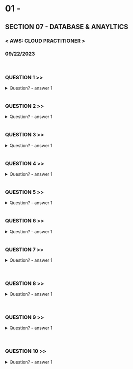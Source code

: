 # 01 -

## SECTION 07 - DATABASE & ANAYLTICS <br>

### < AWS: CLOUD PRACTITIONER > <br>

### 09/22/2023 <br>

<br>

### QUESTION 1 >>

<details>
    <summary>
    Question?
      - answer 1
    </summary>
  Answer
</details>

<br>

### QUESTION 2 >>

<details>
    <summary>
    Question?
      - answer 1
    </summary>
  Answer
</details>

<br>

### QUESTION 3 >>

<details>
    <summary>
    Question?
      - answer 1
    </summary>
  Answer
</details>

<br>


### QUESTION 4 >>

<details>
    <summary>
    Question?
      - answer 1
    </summary>
  Answer
</details>

<br>

### QUESTION 5 >>

<details>
    <summary>
    Question?
      - answer 1
    </summary>
  Answer
</details>

<br>


### QUESTION 6 >>

<details>
    <summary>
    Question?
      - answer 1
    </summary>
  Answer
</details>

<br>


### QUESTION 7 >>

<details>
    <summary>
    Question?
      - answer 1
    </summary>
  Answer
</details>

<br>


<br>


### QUESTION 8 >>

<details>
    <summary>
    Question?
      - answer 1
    </summary>
  Answer
</details>

<br>


<br>


### QUESTION 9 >>

<details>
    <summary>
    Question?
      - answer 1
    </summary>
  Answer
</details>

<br>


<br>


### QUESTION 10 >>

<details>
    <summary>
    Question?
      - answer 1
    </summary>
  Answer
</details>

<br>


<br>

